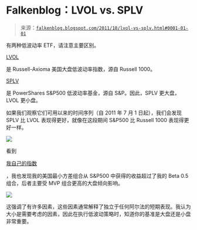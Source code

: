 <!--yml

类别：未分类

日期：2024-05-12 20:44:10

-->

# Falkenblog：LVOL vs. SPLV

> 来源：[`falkenblog.blogspot.com/2011/10/lvol-vs-splv.html#0001-01-01`](http://falkenblog.blogspot.com/2011/10/lvol-vs-splv.html#0001-01-01)

有两种低波动率 ETF，请注意主要区别。

[LVOL](http://www.russelletfs.com/Products/LVOL_Index.aspx)

是 Russell-Axioma 美国大盘低波动率指数，源自 Russell 1000。

[SPLV](http://www.invescopowershares.com/products/overview.aspx?ticker=SPLV)

是 PowerShares S&P500 低波动率基金，源自 S&P。因此，SPLV 更大盘，LVOL 更小盘。

如果我们观察它们可用以来的时间序列（自 2011 年 7 月 1 日起），我们会发现 SPLV 比 LVOL 表现得更好，就像在这段期间 S&P500 比 Russell 1000 表现得更好一样。

![](https://blogger.googleusercontent.com/img/b/R29vZ2xl/AVvXsEidX67oyuwPjcPTW5jDI8BVpCbw6wQPofv6YgF9PfyitsDH45LS1aCtBM_YJlQsjzUc08irGXgIRqdrVCLlCY5S84_RWtXgHSj6jtsgoBIChX2YM42c_vm2d6xO0O16l5c5rQfbkQ/s1600/lvolsplv.jpg)

看到

[我自己的指数](http://www.betaarbitrage.com/)

，我也发现我的美国最小方差组合从 S&P500 中获得的收益超过了我的 Beta 0.5 组合，后者主要受 MVP 组合更高的大盘倾向影响。

![](https://blogger.googleusercontent.com/img/b/R29vZ2xl/AVvXsEjJO9PS4n6baA_GYBd-vpYwr4tDHC-kGzLrggWbcFY1biTmbwBZF7TkIaq6mUsx2N-tmP6H8oR0BHU7TcuFWW0-j9xmMTHBme7odw19Y_yUFSPWf1trc2plgm3a7gZehLrLZIIyEw/s1600/mvpbeta05.jpg)

这强调了有许多因素，这些因素通常解释了独立于任何阿尔法的短期表现。我认为大小是需要考虑的因素，因此在执行低波动策略时，知道你的基准是大盘还是小盘非常重要。
